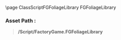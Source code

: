 \page ClassScriptFGFoliageLibrary FGFoliageLibrary
### Asset Path :
<b><blockquote>/Script/FactoryGame.FGFoliageLibrary</blockquote></b>
